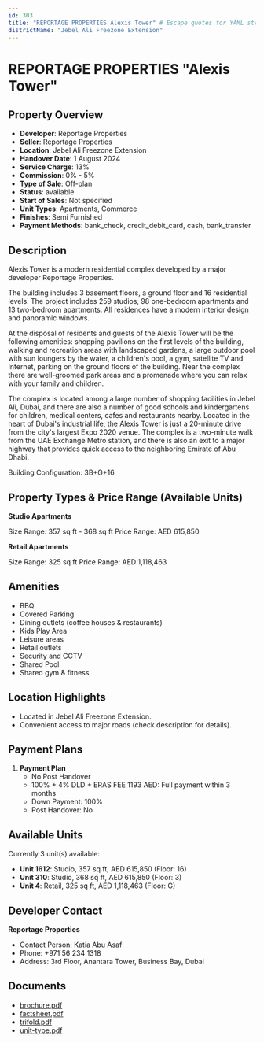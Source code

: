 ```yaml
---
id: 303
title: "REPORTAGE PROPERTIES Alexis Tower" # Escape quotes for YAML string
districtName: "Jebel Ali Freezone Extension"
---
```


# REPORTAGE PROPERTIES "Alexis Tower"

## Property Overview
- **Developer**: Reportage Properties
- **Seller**: Reportage Properties
- **Location**: Jebel Ali Freezone Extension
- **Handover Date**: 1 August 2024
- **Service Charge**: 13%
- **Commission**: 0% - 5%
- **Type of Sale**: Off-plan
- **Status**: available
- **Start of Sales**: Not specified
- **Unit Types**: Apartments, Commerce
- **Finishes**: Semi Furnished
- **Payment Methods**: bank_check, credit_debit_card, cash, bank_transfer

## Description
Alexis Tower is a modern residential complex developed by a major developer Reportage Properties. 

The building includes 3 basement floors, a ground floor and 16 residential levels. The project includes 259 studios, 98 one-bedroom apartments and 13 two-bedroom apartments. All residences have a modern interior design and panoramic windows. 

At the disposal of residents and guests of the Alexis Tower will be the following amenities: shopping pavilions on the first levels of the building, walking and recreation areas with landscaped gardens, a large outdoor pool with sun loungers by the water, a children's pool, a gym, satellite TV and Internet, parking on the ground floors of the building. Near the complex there are well-groomed park areas and a promenade where you can relax with your family and children.

The complex is located among a large number of shopping facilities in Jebel Ali, Dubai, and there are also a number of good schools and kindergartens for children, medical centers, cafes and restaurants nearby. Located in the heart of Dubai's industrial life, the Alexis Tower is just a 20-minute drive from the city's largest Expo 2020 venue. The complex is a two-minute walk from the UAE Exchange Metro station, and there is also an exit to a major highway that provides quick access to the neighboring Emirate of Abu Dhabi.

Building Configuration: 3B+G+16

## Property Types & Price Range (Available Units)
**Studio Apartments**

Size Range: 357 sq ft - 368 sq ft
Price Range: AED 615,850

**Retail Apartments**

Size Range: 325 sq ft
Price Range: AED 1,118,463

## Amenities
- BBQ
- Covered Parking
- Dining outlets  (coffee houses & restaurants)
- Kids Play Area
- Leisure areas
- Retail outlets
- Security and CCTV
- Shared Pool
- Shared gym & fitness

## Location Highlights
- Located in Jebel Ali Freezone Extension.
- Convenient access to major roads (check description for details).

## Payment Plans
1. **Payment Plan**
   - No Post Handover
   - 100% + 4% DLD + ERAS FEE 1193 AED: Full payment within 3 months
   - Down Payment: 100%
   - Post Handover: No

## Available Units
Currently 3 unit(s) available:
- **Unit 1612**: Studio, 357 sq ft, AED 615,850 (Floor: 16)
- **Unit 310**: Studio, 368 sq ft, AED 615,850 (Floor: 3)
- **Unit 4**: Retail, 325 sq ft, AED 1,118,463 (Floor: G)

## Developer Contact
**Reportage Properties**
- Contact Person: Katia Abu Asaf
- Phone: +971 56 234 1318
- Address: 3rd Floor, Anantara Tower, Business Bay, Dubai

## Documents
- [brochure.pdf](https://cdn.geniemap.net/2023/06/28/Ah3ALxJwf3hU9oCm1i4laOsEGLZDqxqpwgA0yDNg.pdf)
- [factsheet.pdf](https://cdn.geniemap.net/2023/06/28/bBSZwIgwBxn0QRGAtaKoPtIyAk7e2HCpO9ukIXeF.pdf)
- [trifold.pdf](https://cdn.geniemap.net/2023/06/28/Sq8ptgjOtiVFfVuU1lgYqwZkRCIsczlAx3C9hR1P.pdf)
- [unit-type.pdf](https://cdn.geniemap.net/2023/06/28/zLsUuVxoCliH5Evtmv54ysnS2XnO0h2mDEPltTYH.pdf)
